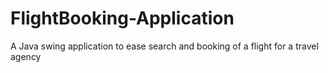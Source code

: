 # FlightBooking-Application
A Java swing application to ease search and booking of a flight for a travel agency

